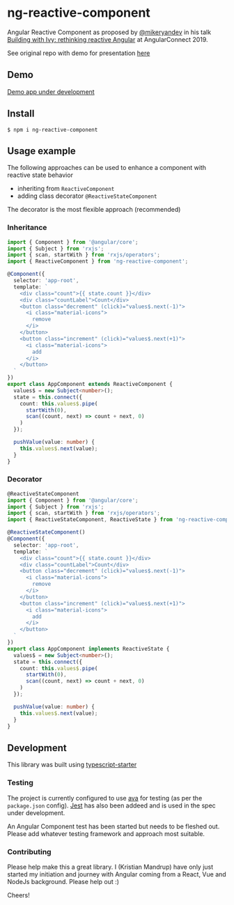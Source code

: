 # ng-reactive-component

Angular Reactive Component as proposed by [@mikeryandev](https://twitter.com/mikeryandev) in his talk [Building with Ivy: rethinking reactive Angular](https://www.youtube.com/watch?v=rz-rcaGXhGk) at AngularConnect 2019.

See original repo with demo for presentation [here](https://github.com/MikeRyanDev/rethinking-reactivity-angularconnect2019)

## Demo

[Demo app under development](https://github.com/kristianmandrup/ng-reactive-component-demo)

## Install

`$ npm i ng-reactive-component`

## Usage example

The following approaches can be used to enhance a component with reactive state behavior

- inheriting from `ReactiveComponent`
- adding class decorator `@ReactiveStateComponent`

The decorator is the most flexible approach (recommended)

### Inheritance

```ts
import { Component } from '@angular/core';
import { Subject } from 'rxjs';
import { scan, startWith } from 'rxjs/operators';
import { ReactiveComponent } from 'ng-reactive-component';

@Component({
  selector: 'app-root',
  template: `
    <div class="count">{{ state.count }}</div>
    <div class="countLabel">Count</div>
    <button class="decrement" (click)="values$.next(-1)">
      <i class="material-icons">
        remove
      </i>
    </button>
    <button class="increment" (click)="values$.next(+1)">
      <i class="material-icons">
        add
      </i>
    </button>
  `
})
export class AppComponent extends ReactiveComponent {
  values$ = new Subject<number>();
  state = this.connect({
    count: this.values$.pipe(
      startWith(0),
      scan((count, next) => count + next, 0)
    )
  });

  pushValue(value: number) {
    this.values$.next(value);
  }
}
```

### Decorator

```ts
@ReactiveStateComponent
import { Component } from '@angular/core';
import { Subject } from 'rxjs';
import { scan, startWith } from 'rxjs/operators';
import { ReactiveStateComponent, ReactiveState } from 'ng-reactive-component';

@ReactiveStateComponent()
@Component({
  selector: 'app-root',
  template: `
    <div class="count">{{ state.count }}</div>
    <div class="countLabel">Count</div>
    <button class="decrement" (click)="values$.next(-1)">
      <i class="material-icons">
        remove
      </i>
    </button>
    <button class="increment" (click)="values$.next(+1)">
      <i class="material-icons">
        add
      </i>
    </button>
  `
})
export class AppComponent implements ReactiveState {
  values$ = new Subject<number>();
  state = this.connect({
    count: this.values$.pipe(
      startWith(0),
      scan((count, next) => count + next, 0)
    )
  });

  pushValue(value: number) {
    this.values$.next(value);
  }
}
```

## Development

This library was built using [typescript-starter](https://github.com/bitjson/typescript-starter)

### Testing

The project is currently configured to use [ava](https://avajs.dev) for testing (as per the `package.json` config).
[Jest](jestjs.io) has also been addeed and is used in the spec under development.

An Angular Component test has been started but needs to be fleshed out. Please add whatever testing framework and approach most suitable.

### Contributing

Please help make this a great library. I (Kristian Mandrup) have only just started my initiation and journey with Angular coming from a React, Vue and NodeJs background. Please help out :)

Cheers!
